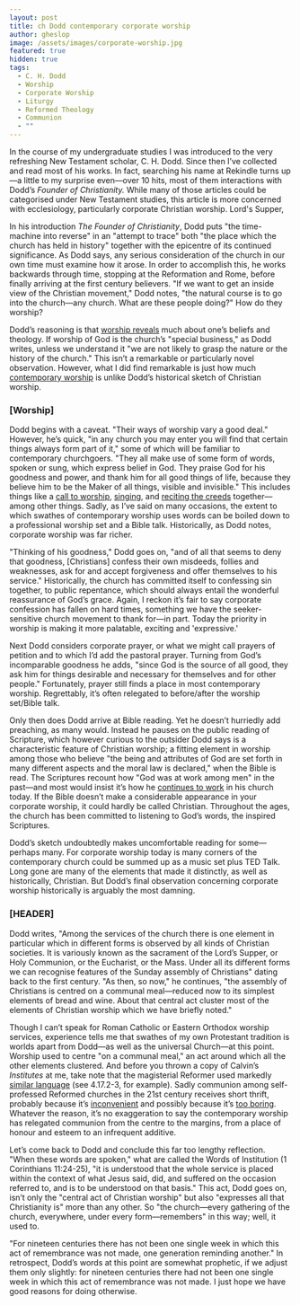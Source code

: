 ```yaml
---
layout: post
title: ch Dodd contemporary corporate worship
author: gheslop
image: /assets/images/corporate-worship.jpg
featured: true
hidden: true
tags:
  - C. H. Dodd
  - Worship
  - Corporate Worship
  - Liturgy
  - Reformed Theology
  - Communion
  - ""
---
```

In the course of my undergraduate studies I was introduced to the very refreshing New Testament scholar, C. H. Dodd. Since then I’ve collected and read most of his works. In fact, searching his name at Rekindle turns up—a little to my surprise even—over 10 hits, most of them interactions with Dodd’s *Founder of Christianity.* While many of those articles could be categorised under New Testament studies, this article is more concerned with ecclesiology, particularly corporate Christian worship. Lord's Supper,

In his introduction *The Founder of Christianity*, Dodd puts "the time-machine into reverse" in an "attempt to trace" both "the place which the church has held in history" together with the epicentre of its continued significance. As Dodd says, any serious consideration of the church in our own time must examine how it arose. In order to accomplish this, he works backwards through time, stopping at the Reformation and Rome, before finally arriving at the first century believers. "If we want to get an inside view of the Christian movement," Dodd notes, "the natural course is to go into the church—any church. What are these people doing?" How do they worship?

Dodd’s reasoning is that [worship reveals](https://rekindle.co.za/content/2020-08-06-christus-victor-theology) much about one’s beliefs and theology. If worship of God is the church’s "special business," as Dodd writes, unless we understand it "we are not likely to grasp the nature or the history of the church." This isn’t a remarkable or particularly novel observation. However, what I did find remarkable is just how much [contemporary worship](https://www.thegospelcoalition.org/podcasts/everyday-pastor/why-liturgy-matters/) is unlike Dodd’s historical sketch of Christian worship.

### \[Worship]

Dodd begins with a caveat. "Their ways of worship vary a good deal." However, he’s quick, "in any church you may enter you will find that certain things always form part of it," some of which will be familiar to contemporary churchgoers. "They all make use of some form of words, spoken or sung, which express belief in God. They praise God for his goodness and power, and thank him for all good things of life, because they believe him to be the Maker of all things, visible and invisible." This includes things like a [call to worship](https://africa.thegospelcoalition.org/article/make-the-call-to-worship-great-again/), [singing](https://africa.thegospelcoalition.org/article/how-the-early-church-proves-the-resurrection/), and [reciting the creeds](https://africa.thegospelcoalition.org/article/why-baptists-dont-have-creeds-and-why-we-should/) together—among other things. Sadly, as I’ve said on many occasions, the extent to which swathes of contemporary worship uses words can be boiled down to a professional worship set and a Bible talk. Historically, as Dodd notes, corporate worship was far richer.

"Thinking of his goodness," Dodd goes on, "and of all that seems to deny that goodness, \[Christians] confess their own misdeeds, follies and weaknesses, ask for and accept forgiveness and offer themselves to his service." Historically, the church has committed itself to confessing sin together, to public repentance, which should always entail the wonderful reassurance of God’s grace. Again, I reckon it’s fair to say corporate confession has fallen on hard times, something we have the seeker-sensitive church movement to thank for—in part. Today the priority in worship is making it more palatable, exciting and 'expressive.'

Next Dodd considers corporate prayer, or what we might call prayers of petition and to which I’d add the pastoral prayer. Turning from God’s incomparable goodness he adds, "since God is the source of all good, they ask him for things desirable and necessary for themselves and for other people." Fortunately, prayer still finds a place in most contemporary worship. Regrettably, it’s often relegated to before/after the worship set/Bible talk.

Only then does Dodd arrive at Bible reading. Yet he doesn’t hurriedly add preaching, as many would. Instead he pauses on the public reading of Scripture, which however curious to the outsider Dodd says is a characteristic feature of Christian worship; a fitting element in worship among those who believe "the being and attributes of God are set forth in many different aspects and the moral law is declared," when the Bible is read. The Scriptures recount how "God was at work among men" in the past—and most would insist it’s how he [continues to work](https://rekindle.co.za/content/john-calvin-on-scripture-the-letter-killeth/) in his church today. If the Bible doesn’t make a considerable appearance in your corporate worship, it could hardly be called Christian. Throughout the ages, the church has been committed to listening to God’s words, the inspired Scriptures.

Dodd’s sketch undoubtedly makes uncomfortable reading for some—perhaps many. For corporate worship today is many corners of the contemporary church could be summed up as a music set plus TED Talk. Long gone are many of the elements that made it distinctly, as well as historically, Christian. But Dodd’s final observation concerning corporate worship historically is arguably the most damning.

### \[HEADER]

Dodd writes, "Among the services of the church there is one element in particular which in different forms is observed by all kinds of Christian societies. It is variously known as the sacrament of the Lord’s Supper, or Holy Communion, or the Eucharist, or the Mass. Under all its different forms we can recognise features of the Sunday assembly of Christians" dating back to the first century. "As then, so now," he continues, "the assembly of Christians is centred on a communal meal—reduced now to its simplest elements of bread and wine. About that central act cluster most of the elements of Christian worship which we have briefly noted."

Though I can’t speak for Roman Catholic or Eastern Orthodox worship services, experience tells me that swathes of my own Protestant tradition is worlds apart from Dodd—as well as the universal Church—at this point. Worship used to centre "on a communal meal," an act around which all the other elements clustered. And before you thrown a copy of Calvin’s *Institutes* at me, take note that the magisterial Reformer used markedly [similar language](https://rekindle.co.za/content/2021-11-16-communion) (see 4.17.2-3, for example). Sadly communion among self-professed Reformed churches in the 21st century receives short thrift, probably because it’s [inconvenient](https://rekindle.co.za/content/2022-07-28-communion) and possibly because it’s [too boring](https://rekindle.co.za/content/2021-12-15-communion-spectacle). Whatever the reason, it’s no exaggeration to say the contemporary worship has relegated communion from the centre to the margins, from a place of honour and esteem to an infrequent additive.

Let’s come back to Dodd and conclude this far too lengthy reflection. "When these words are spoken," what are called the Words of Institution (1 Corinthians 11:24-25), "it is understood that the whole service is placed within the context of what Jesus said, did, and suffered on the occasion referred to, and is to be understood on that basis." This act, Dodd goes on, isn’t only the "central act of Christian worship" but also "expresses all that Christianity is" more than any other. So "the church—every gathering of the church, everywhere, under every form—remembers" in this way; well, it used to. 

"For nineteen centuries there has not been one single week in which this act of remembrance was not made, one generation reminding another." In retrospect, Dodd’s words at this point are somewhat prophetic, if we adjust them only slightly: for nineteen centuries there had not been one single week in which this act of remembrance was not made. I just hope we have good reasons for doing otherwise.